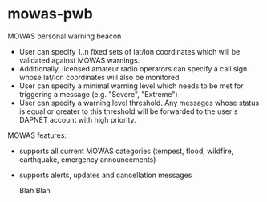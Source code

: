 # mowas-pwb
MOWAS personal warning beacon

- User can specify 1..n fixed sets of lat/lon coordinates which will be validated against MOWAS warnings.
- Additionally, licensed amateur radio operators can specify a call sign whose lat/lon coordinates will also be monitored
- User can specify a minimal warning level which needs to be met for triggering a message (e.g. "Severe", "Extreme")
- User can specify a warning level threshold. Any messages whose status is equal or greater to this threshold will be forwarded to the user's DAPNET account with high priority.

MOWAS features: 
- supports all current MOWAS categories (tempest, flood, wildfire, earthquake, emergency announcements)
- supports alerts, updates and cancellation messages

    Blah
    Blah
